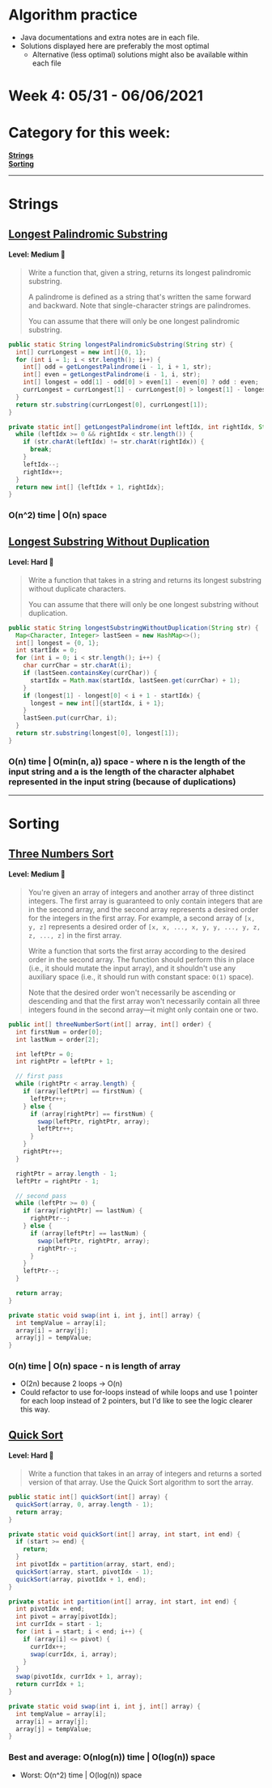 # Algorithm practice

* Java documentations and extra notes are in each file.
* Solutions displayed here are preferably the most optimal
    * Alternative (less optimal) solutions might also be available within each 
    file

# Week 4: 05/31 - 06/06/2021

# Category for this week: 
**[Strings](#strings)**<br>
**[Sorting](#sorting)**<br>


---

# Strings

## [Longest Palindromic Substring](Strings/src/main/java/LongestPalindromicSubstring.java)

#### Level: Medium 📘

> Write a function that, given a string, returns its longest palindromic substring.
>
> A palindrome is defined as a string that's written the same forward and backward. Note that single-character strings are palindromes.
>
> You can assume that there will only be one longest palindromic substring.

```java
public static String longestPalindromicSubstring(String str) {
  int[] currLongest = new int[]{0, 1};
  for (int i = 1; i < str.length(); i++) {
    int[] odd = getLongestPalindrome(i - 1, i + 1, str);
    int[] even = getLongestPalindrome(i - 1, i, str);
    int[] longest = odd[1] - odd[0] > even[1] - even[0] ? odd : even;
    currLongest = currLongest[1] - currLongest[0] > longest[1] - longest[0] ? currLongest : longest;
  }
  return str.substring(currLongest[0], currLongest[1]);
}

private static int[] getLongestPalindrome(int leftIdx, int rightIdx, String str) {
  while (leftIdx >= 0 && rightIdx < str.length()) {
    if (str.charAt(leftIdx) != str.charAt(rightIdx)) {
      break;
    }
    leftIdx--;
    rightIdx++;
  }
  return new int[] {leftIdx + 1, rightIdx};
}
```

### O(n^2) time | O(n) space

## [Longest Substring Without Duplication](Strings/src/main/java/LongestSubstringWithoutDuplication.java)

#### Level: Hard 📕

> Write a function that takes in a string and returns its longest substring without duplicate characters.
>
> You can assume that there will only be one longest substring without duplication.

```java
public static String longestSubstringWithoutDuplication(String str) {
  Map<Character, Integer> lastSeen = new HashMap<>();
  int[] longest = {0, 1};
  int startIdx = 0;
  for (int i = 0; i < str.length(); i++) {
    char currChar = str.charAt(i);
    if (lastSeen.containsKey(currChar)) {
      startIdx = Math.max(startIdx, lastSeen.get(currChar) + 1);
    }
    if (longest[1] - longest[0] < i + 1 - startIdx) {
      longest = new int[]{startIdx, i + 1};
    }
    lastSeen.put(currChar, i);
  }
  return str.substring(longest[0], longest[1]);
}
```

### O(n) time | O(min(n, a)) space - where n is the length of the input string and a is the length of the character alphabet represented in the input string (because of duplications)

---

# Sorting

## [Three Numbers Sort](Sortings/src/main/java/ThreeNumSort.java)

#### Level: Medium 📘

> You're given an array of integers and another array of three distinct integers. The first array is guaranteed to only contain integers that are in the second array, and the second array represents a desired order for the integers in the first array. For example, a second array of `[x, y, z]` represents a desired order of `[x, x, ..., x, y, y, ..., y, z, z, ..., z]` in the first array.
>
> Write a function that sorts the first array according to the desired order in the second array.
> The function should perform this in place (i.e., it should mutate the input array), and it shouldn't use any auxiliary space (i.e., it should run with constant space: `O(1)` space).
>
> Note that the desired order won't necessarily be ascending or descending and that the first array won't necessarily contain all three integers found in the second array—it might only contain one or two.

```java
public int[] threeNumberSort(int[] array, int[] order) {
  int firstNum = order[0];
  int lastNum = order[2];

  int leftPtr = 0;
  int rightPtr = leftPtr + 1;

  // first pass
  while (rightPtr < array.length) {
    if (array[leftPtr] == firstNum) {
      leftPtr++;
    } else {
      if (array[rightPtr] == firstNum) {
        swap(leftPtr, rightPtr, array);
        leftPtr++;
      }
    }
    rightPtr++;
  }

  rightPtr = array.length - 1;
  leftPtr = rightPtr - 1;

  // second pass
  while (leftPtr >= 0) {
    if (array[rightPtr] == lastNum) {
      rightPtr--;
    } else {
      if (array[leftPtr] == lastNum) {
        swap(leftPtr, rightPtr, array);
        rightPtr--;
      }
    }
    leftPtr--;
  }

  return array;
}

private static void swap(int i, int j, int[] array) {
  int tempValue = array[i];
  array[i] = array[j];
  array[j] = tempValue;
}
```

### O(n) time | O(n) space - n is length of array
* O(2n) because 2 loops -> O(n)
* Could refactor to use for-loops instead of while loops and use 1 pointer for
each loop instead of 2 pointers, but I'd like to see the logic clearer this way.

## [Quick Sort](Sortings/src/main/java/QuickSort.java)

#### Level: Hard 📕

> Write a function that takes in an array of integers and returns a sorted version of that array. Use the Quick Sort algorithm to sort the array.

```java
public static int[] quickSort(int[] array) {
  quickSort(array, 0, array.length - 1);
  return array;
}

private static void quickSort(int[] array, int start, int end) {
  if (start >= end) {
    return;
  }
  int pivotIdx = partition(array, start, end);
  quickSort(array, start, pivotIdx - 1);
  quickSort(array, pivotIdx + 1, end);
}

private static int partition(int[] array, int start, int end) {
  int pivotIdx = end;
  int pivot = array[pivotIdx];
  int currIdx = start - 1;
  for (int i = start; i < end; i++) {
    if (array[i] <= pivot) {
      currIdx++;
      swap(currIdx, i, array);
    }
  }
  swap(pivotIdx, currIdx + 1, array);
  return currIdx + 1;
}

private static void swap(int i, int j, int[] array) {
  int tempValue = array[i];
  array[i] = array[j];
  array[j] = tempValue;
}
```

### Best and average: O(nlog(n)) time | O(log(n)) space
* Worst: O(n^2) time | O(log(n)) space